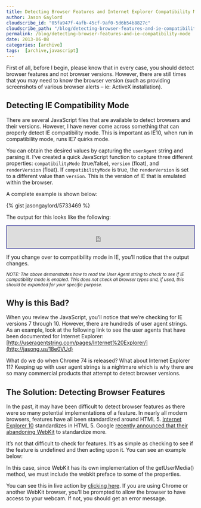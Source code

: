 ```yaml
---
title: Detecting Browser Features and Internet Explorer Compatibility Mode
author: Jason Gaylord
cloudscribe_id: "05fa947f-4afb-45cf-9af0-5d6b54b8827c"
cloudscribe_path: "/blog/detecting-browser-features-and-ie-compatibility-mode"
permalink: /blog/detecting-browser-features-and-ie-compatibility-mode
date: 2013-06-08
categories: [archive]
tags:  [archive,javascript]
---
```


First of all, before I begin, please know that in every case, you should detect browser features and not browser versions. However, there are still times that you may need to know the browser version (such as providing screenshots of various browser alerts – ie: ActiveX installation).

## Detecting IE Compatibility Mode
There are several JavaScript files that are available to detect browsers and their versions. However, I have never come across something that can properly detect IE compatibility mode. This is important as IE10, when run in compatibility mode, runs IE7 quirks mode. 

You can obtain the desired values by capturing the `userAgent` string and parsing it. I’ve created a quick JavaScript function to capture three different properties: `compatibilityMode` (true/false), `version` (float), and `renderVersion` (float). If `compatibilityMode` is true, the `renderVersion` is set to a different value than `version`. This is the version of IE that is emulated within the browser.

A complete example is shown below:

{% gist jasongaylord/5733469 %}

The output for this looks like the following:
<iframe src="http://jasongaylord.com/Media/Default/Post-Downloads/IECompatMode/ieCompatModeTest.html" style="border: 1px solid navy; border-image: none; width: 100%; height: 60px;"></iframe> 

If you change over to compatibility mode in IE, you’ll notice that the output changes.

*<small>NOTE: The above demonstrates how to read the User Agent string to check to see if IE compatibility mode is enabled. This does not check all browser types and, if used, this should be expanded for your specific purpose.</small>*

## Why is this Bad?
When you review the JavaScript, you’ll notice that we’re checking for IE versions 7 through 10. However, there are hundreds of user agent strings. As an example, look at the following link to see the user agents that have been documented for Internet Explorer: [http://useragentstring.com/pages/Internet%20Explorer/](http://jasong.us/18e0VUd)

What do we do when Chrome 74 is released? What about Internet Explorer 11? Keeping up with user agent strings is a nightmare which is why there are so many commercial products that attempt to detect browser versions.

## The Solution: Detecting Browser Features
In the past, it may have been difficult to detect browser features as there were so many potential implementations of a feature. In nearly all modern browsers, features have all been standardized around HTML 5. [Internet Explorer 10](http://jasong.us/18e1FIW) standardizes in HTML 5. Google [recently announced that their abandoning WebKit](http://jasong.us/13MvMkq) to standardize more.

It’s not that difficult to check for features. It’s as simple as checking to see if the feature is undefined and then acting upon it. You can see an example below:

In this case, since WebKit has its own implementation of the getUserMedia() method, we must include the webkit preface to some of the properties.

You can see this in live action by [clicking here](http://jasong.us/13MwxtO). If you are using Chrome or another WebKit browser, you’ll be prompted to allow the browser to have access to your webcam. If not, you should get an error message.